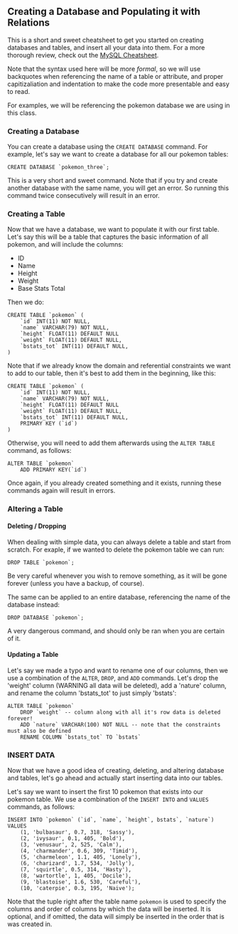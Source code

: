## Creating a Database and Populating it with Relations
This is a short and sweet cheatsheet to get you started on creating databases and tables, and insert all your data into them. For a more thorough review, check out the [MySQL Cheatsheet](https://websitesetup.org/wp-content/uploads/2020/08/SQL-Cheat-Sheet-websitesetup.pdf).

Note that the syntax used here will be more _formal_, so we will use backquotes when referencing the name of a table or attribute, and proper capitizaliation and indentation to make the code more presentable and easy to read.

For examples, we will be referencing the pokemon database we are using in this class.
### Creating a Database

You can create a database using the `CREATE DATABASE` command. For example, let's say we want to create a database for all our pokemon tables:

```
CREATE DATABASE `pokemon_three`;
```

This is a very short and sweet command. Note that if you try and create another database with the same name, you will get an error. So running this command twice consecutively will result in an error.

### Creating a Table

Now that we have a database, we want to populate it with our first table. Let's say this will be a table that captures the basic information of all pokemon, and will include the columns:
- ID
- Name
- Height
- Weight
- Base Stats Total

Then we do:

```
CREATE TABLE `pokemon` (
    `id` INT(11) NOT NULL,
    `name` VARCHAR(79) NOT NULL,
    `height` FLOAT(11) DEFAULT NULL
    `weight` FLOAT(11) DEFAULT NULL, 
    `bstats_tot` INT(11) DEFAULT NULL,
)
```

Note that if we already know the domain and referential constraints we want to add to our table, then it's best to add them in the beginning, like this:

```
CREATE TABLE `pokemon` (
    `id` INT(11) NOT NULL,
    `name` VARCHAR(79) NOT NULL,
    `height` FLOAT(11) DEFAULT NULL
    `weight` FLOAT(11) DEFAULT NULL, 
    `bstats_tot` INT(11) DEFAULT NULL,
    PRIMARY KEY (`id`)
)
```

Otherwise, you will need to add them afterwards using the `ALTER TABLE` command, as follows:

```
ALTER TABLE `pokemon`
    ADD PRIMARY KEY(`id`)
```

Once again, if you already created something and it exists, running these commands again will result in errors.


### Altering a Table

#### Deleting / Dropping

When dealing with simple data, you can always delete a table and start from scratch. For exaple, if we wanted to delete the pokemon table we can run:

```
DROP TABLE `pokemon`;
```

Be very careful whenever you wish to remove something, as it will be gone forever (unless you have a backup, of course).

The same can be applied to an entire database, referencing the name of the database instead:

```
DROP DATABASE `pokemon`;
```

A very dangerous command, and should only be ran when you are certain of it.


#### Updating a Table

Let's say we made a typo and want to rename one of our columns, then we use a combination of the `ALTER`, `DROP`, and `ADD` commands. Let's drop the 'weight' column (WARNING all data will be deleted), add a 'nature' column, and rename the column 'bstats_tot' to just simply 'bstats':

```
ALTER TABLE `pokemon`
    DROP `weight` -- column along with all it's row data is deleted forever!
    ADD `nature` VARCHAR(100) NOT NULL -- note that the constraints must also be defined
    RENAME COLUMN `bstats_tot` TO `bstats`
```

### INSERT DATA

Now that we have a good idea of creating, deleting, and altering database and tables, let's go ahead and actually start inserting data into our tables.

Let's say we want to insert the first 10 pokemon that exists into our pokemon table. We use a combination of the `INSERT INTO` and `VALUES` commands, as follows:

```
INSERT INTO `pokemon` (`id`, `name`, `height`, bstats`, `nature`) VALUES
    (1, 'bulbasaur', 0.7, 318, 'Sassy'),
    (2, 'ivysaur', 0.1, 405, 'Bold'),
    (3, 'venusaur', 2, 525, 'Calm'),
    (4, 'charmander', 0.6, 309, 'Timid'),
    (5, 'charmeleon', 1.1, 405, 'Lonely'),
    (6, 'charizard', 1.7, 534, 'Jolly'),
    (7, 'squirtle', 0.5, 314, 'Hasty'),
    (8, 'wartortle', 1, 405, 'Docile'),
    (9, 'blastoise', 1.6, 530, 'Careful'),
    (10, 'caterpie', 0.3, 195, 'Naive');
```

Note that the tuple right after the table name `pokemon` is used to specify the columns and order of columns by which the data will be inserted. It is optional, and if omitted, the data will simply be inserted in the order that is was created in.
